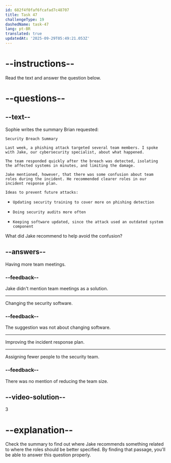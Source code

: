 ```yaml
---
id: 682f4f0faf6fcafad7c48707
title: Task 47
challengeType: 19
dashedName: task-47
lang: pt-BR
translated: true
updatedAt: '2025-09-29T05:49:21.053Z'
---
```


<!-- READING -->

# --instructions--

Read the text and answer the question below.

# --questions--

## --text--

Sophie writes the summary Brian requested:

`Security Breach Summary`

`Last week, a phishing attack targeted several team members. I spoke with Jake, our cybersecurity specialist, about what happened.`

`The team responded quickly after the breach was detected, isolating the affected systems in minutes, and limiting the damage.`

`Jake mentioned, however, that there was some confusion about team roles during the incident. He recommended clearer roles in our incident response plan.`

`Ideas to prevent future attacks:`

- `Updating security training to cover more on phishing detection`

- `Doing security audits more often`

- `Keeping software updated, since the attack used an outdated system component`

What did Jake recommend to help avoid the confusion?

## --answers--

Having more team meetings.

### --feedback--

Jake didn't mention team meetings as a solution.

---

Changing the security software.

### --feedback--

The suggestion was not about changing software.

---

Improving the incident response plan.

---

Assigning fewer people to the security team.

### --feedback--

There was no mention of reducing the team size.

## --video-solution--

3

# --explanation--

Check the summary to find out where Jake recommends something related to where the roles should be better specified. By finding that passage, you'll be able to answer this question properly.
